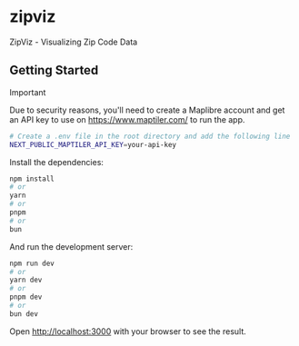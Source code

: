 # zipviz

ZipViz - Visualizing Zip Code Data

## Getting Started

> [!IMPORTANT] 
> Due to security reasons, you'll need to create a Maplibre account and get an API key to use on https://www.maptiler.com/ to run the app.


```bash
# Create a .env file in the root directory and add the following line
NEXT_PUBLIC_MAPTILER_API_KEY=your-api-key
```

Install the dependencies:

```bash
npm install
# or
yarn
# or
pnpm
# or
bun
```

And run the development server:

```bash
npm run dev
# or
yarn dev
# or
pnpm dev
# or
bun dev
```

Open [http://localhost:3000](http://localhost:3000) with your browser to see the result.

